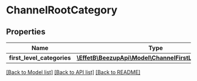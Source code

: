 # ChannelRootCategory

## Properties
Name | Type | Description | Notes
------------ | ------------- | ------------- | -------------
**first_level_categories** | [**\EffetB\BeezupApi\Model\ChannelFirstLevelCategory[]**](ChannelFirstLevelCategory.md) |  | 

[[Back to Model list]](../README.md#documentation-for-models) [[Back to API list]](../README.md#documentation-for-api-endpoints) [[Back to README]](../README.md)


